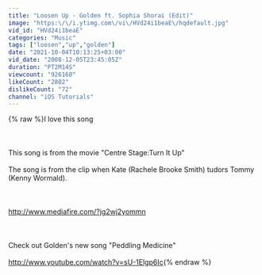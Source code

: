 ```yaml
---
title: "Loosen Up - Golden ft. Sophia Shorai (Edit)"
image: "https:\/\/i.ytimg.com\/vi\/HVd24i1beaE\/hqdefault.jpg"
vid_id: "HVd24i1beaE"
categories: "Music"
tags: ["loosen","up","golden"]
date: "2021-10-04T10:13:25+03:00"
vid_date: "2008-12-05T23:45:05Z"
duration: "PT2M14S"
viewcount: "926168"
likeCount: "2802"
dislikeCount: "72"
channel: "iOS Tutorials"
---
```

{% raw %}I love this song<br /><br /><br /><br />This song is from the movie &quot;Centre Stage:Turn It Up&quot;<br /><br />The song is from the clip when Kate (Rachele Brooke Smith) tudors Tommy (Kenny Wormald).<br /><br /><br /><br /><a rel="nofollow" target="blank" href="http://www.mediafire.com/?jg2wj2yommn">http://www.mediafire.com/?jg2wj2yommn</a><br /><br /><br /><br />Check out Golden's new song &quot;Peddling Medicine&quot;<br /><br /><a rel="nofollow" target="blank" href="http://www.youtube.com/watch?v=sU-1Elgp6Ic">http://www.youtube.com/watch?v=sU-1Elgp6Ic</a>{% endraw %}
